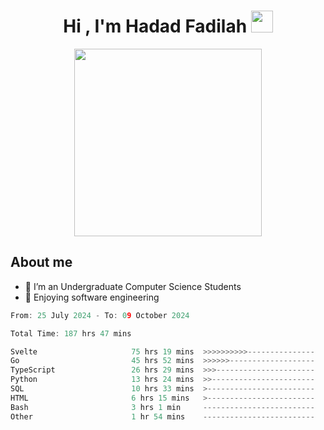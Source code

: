 <h1 align="center">Hi , I'm Hadad Fadilah <img src="https://media.giphy.com/media/hvRJCLFzcasrR4ia7z/giphy.gif" width="35"></h1>

<p align="center">
<img src="https://media.tenor.com/78dNivDemDAAAAAi/speech-bubble-venti.gif" width="300"/>    
</p>


##  About me
- 🔭 I’m an Undergraduate Computer Science Students
- 🌱 Enjoying software engineering

<!--START_SECTION:waka-->

```go
From: 25 July 2024 - To: 09 October 2024

Total Time: 187 hrs 47 mins

Svelte                     75 hrs 19 mins  >>>>>>>>>>---------------   39.70 %
Go                         45 hrs 52 mins  >>>>>>-------------------   24.18 %
TypeScript                 26 hrs 29 mins  >>>----------------------   13.96 %
Python                     13 hrs 24 mins  >>-----------------------   07.07 %
SQL                        10 hrs 33 mins  >------------------------   05.56 %
HTML                       6 hrs 15 mins   >------------------------   03.30 %
Bash                       3 hrs 1 min     -------------------------   01.59 %
Other                      1 hr 54 mins    -------------------------   01.01 %
```

<!--END_SECTION:waka-->




<!--
**Fadil-Tao/Fadil-Tao** is a ✨ _special_ ✨ repository because its `README.md` (this file) appears on your GitHub profile.


